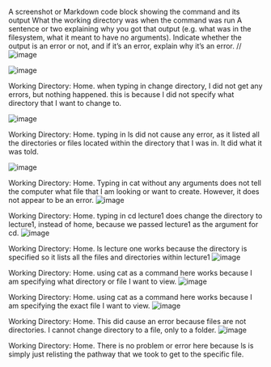 A screenshot or Markdown code block showing the command and its output
What the working directory was when the command was run
A sentence or two explaining why you got that output (e.g. what was in the filesystem, what it meant to have no arguments).
Indicate whether the output is an error or not, and if it’s an error, explain why it’s an error. //
![image](https://cdn.discordapp.com/attachments/974137838180380672/1165866649073750077/Screenshot_2023-10-22_at_9.00.15_PM.png?ex=654868ed&is=6535f3ed&hm=5c4befe1998cec140b0386512546df0f04b811e6287bee562aeeb52546420df0&)


![image](https://github.com/vichandra/cse15l-lab-reports/assets/147004387/97e23f96-b639-4a05-97bd-c9799a628443) 

Working Directory: Home.
when typing in change directory, I did not get any errors, but nothing happened. this is because I did not specify what directory that I want to change to.

![image](https://github.com/vichandra/cse15l-lab-reports/assets/147004387/3d11e965-1f82-4562-a374-e3cc03324857)

Working Directory: Home.
typing in ls did not cause any error, as it listed all the directories or files located within the directory that I was in. It did what it was told.

![image](https://github.com/vichandra/cse15l-lab-reports/assets/147004387/7e7bd44f-7906-4c07-8166-4f8b28335f3b)

Working Directory: Home.
Typing in cat without any arguments does not tell the computer what file that I am looking or want to create. However, it does not appear to be an error.
![image](https://github.com/vichandra/cse15l-lab-reports/assets/147004387/bccd62d1-e742-4813-ac25-10032a8cc36e) 

Working Directory: Home.
typing in cd lecture1 does change the directory to lecture1, instead of home, because we passed lecture1 as the argument for cd.
![image](https://github.com/vichandra/cse15l-lab-reports/assets/147004387/3f8b55e2-1599-479d-8777-d3321a35b0b7)

Working Directory: Home.
ls lecture one works because the directory is specified so it lists all the files and directories within lecture1
![image](https://github.com/vichandra/cse15l-lab-reports/assets/147004387/4da720e6-7fbe-439c-9b47-d67dcb044c8d)

Working Directory: Home.
using cat as a command here works because I am specifying what directory or file I want to view.
![image](https://github.com/vichandra/cse15l-lab-reports/assets/147004387/cf3ebed8-b1e2-454d-88d9-b4c515273d98)

Working Directory: Home.
using cat as a command here works because I am specifying the exact file I want to view.
![image](https://github.com/vichandra/cse15l-lab-reports/assets/147004387/50e8a1eb-f338-460a-a903-a54fb25ec664) 

Working Directory: Home.
This did cause an error because files are not directories. I cannot change directory to a file, only to a folder.
![image](https://github.com/vichandra/cse15l-lab-reports/assets/147004387/4b37a33f-5f6e-4a4d-9a26-c50bccfce6d3)

Working Directory: Home.
There is no problem or error here because ls is simply just relisting the pathway that we took to get to the specific file.




